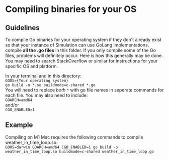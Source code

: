 # Compiling binaries for your OS


## Guidelines
To compile Go binaries for your operating system if they don't already 
exist so that your instance of Simulation can use GoLang 
implementations, compile **all the .go files** in this folder. If you only compile some of the Go files, problems will definitely occur.
Here is how this generally may be done.\
You may need to search StackOverflow or similar for instructions for your specific OS and platform.

In your terminal and in this directory: \
`GOOS={Your operating system}`\
`go build -o *.so buildmode=c-shared *.go`\
You will need to replace *both* `*` with go file names in seperate commands for each file. 
You may also need to include: \
`GOARCH=amd64` \
and/or\
`CGO_ENABLED=1`

## Example
Compiling on M1 Mac requires the following commands to compile weather_in_time_loop.so:\
`GOOS=darwin GOARCH=amd64 CGO_ENABLED=1 go build -o weather_in_time_loop.so buildmode=c-shared weather_in_time_loop.go` 
